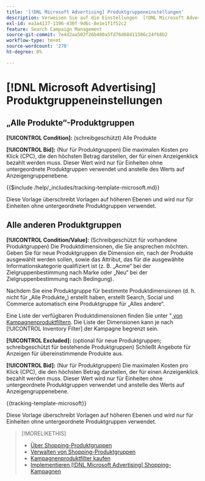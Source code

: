 ```yaml
---
title: '[!DNL Microsoft Advertising] Produktgruppeneinstellungen'
description: Verweisen Sie auf die Einstellungen  [!DNL Microsoft Advertising]  Warenkorb-Produktgruppen.
exl-id: ea3a4137-1396-430f-9d6c-8e1e1f1f52c2
feature: Search Campaign Management
source-git-commit: 7e4d2aa502f26b480a5fd76d68411586c24f68b2
workflow-type: tm+mt
source-wordcount: '270'
ht-degree: 0%

---
```


# [!DNL Microsoft Advertising] Produktgruppeneinstellungen

## „Alle Produkte“-Produktgruppen

**[!UICONTROL Condition]:** (schreibgeschützt) Alle Produkte

**[!UICONTROL Bid]:** (Nur für Produktgruppen) Die maximalen Kosten pro Klick (CPC), die den höchsten Betrag darstellen, der für einen Anzeigenklick bezahlt werden muss. Dieser Wert wird nur für Einheiten ohne untergeordnete Produktgruppen verwendet und anstelle des Werts auf Anzeigengruppenebene.

<!-- **[!UICONTROL Tracking Template]:** -->

{{$include /help/_includes/tracking-template-microsoft.md}}

Diese Vorlage überschreibt Vorlagen auf höheren Ebenen und wird nur für Einheiten ohne untergeordnete Produktgruppen verwendet.

## Alle anderen Produktgruppen

**[!UICONTROL Condition/Value]:** (Schreibgeschützt für vorhandene Produktgruppen) Die Produktdimensionen, die Sie ansprechen möchten. Geben Sie für neue Produktgruppen die Dimension ein, nach der Produkte ausgewählt werden sollen, sowie das Attribut, das für die ausgewählte Informationskategorie qualifiziert ist (z. B. „Acme“ bei der Zielgruppenbestimmung nach Marke oder „Neu“ bei der Zielgruppenbestimmung nach Bedingung).

Nachdem Sie eine Produktgruppe für bestimmte Produktdimensionen (d. h. nicht für „Alle Produkte„) erstellt haben, erstellt Search, Social und Commerce automatisch eine Produktgruppe für „Alles andere“.

Eine Liste der verfügbaren Produktdimensionen finden Sie unter &quot;[ von Kampagnenproduktfiltern](/help/search-social-commerce/campaign-management/campaigns/shopping-campaign-product-filters.md). Die Liste der Dimensionen kann je nach [!UICONTROL Inventory Filter] der Kampagne begrenzt sein.

**[!UICONTROL Excluded]:** (optional für neue Produktgruppen; schreibgeschützt für bestehende Produktgruppen) Schließt Angebote für Anzeigen für übereinstimmende Produkte aus.

**[!UICONTROL Bid]:** (Nur für Produktgruppen) Die maximalen Kosten pro Klick (CPC), die den höchsten Betrag darstellen, der für einen Anzeigenklick bezahlt werden muss. Dieser Wert wird nur für Einheiten ohne untergeordnete Produktgruppen verwendet und anstelle des Werts auf Anzeigengruppenebene.

<!-- **[!UICONTROL Tracking Template]:** -->

<!-- ExL can't handle the same include twice in the same file, so using a snippet for the second occurrence.

{{$include /help/_includes/tracking-template-microsoft.md}}
-->

{{tracking-template-microsoft}}

Diese Vorlage überschreibt Vorlagen auf höheren Ebenen und wird nur für Einheiten ohne untergeordnete Produktgruppen verwendet.

>[!MORELIKETHIS]
>
>* [Über Shopping-Produktgruppen](product-group-about.md)
>* [Verwalten von Shopping-Produktgruppen](product-group-manage.md)
>* [Kampagnenproduktfilter kaufen](/help/search-social-commerce/campaign-management/campaigns/shopping-campaign-product-filters.md)
>* [Implementieren [!DNL Microsoft Advertising] Shopping-Kampagnen](/help/search-social-commerce/campaign-management/special-workflows/microsoft-shopping-campaigns.md)
